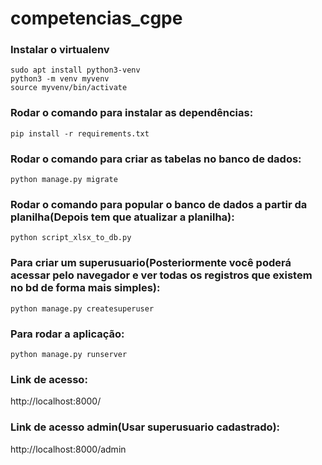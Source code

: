 # competencias_cgpe

### Instalar o virtualenv

```
sudo apt install python3-venv
python3 -m venv myvenv
source myvenv/bin/activate
```
### Rodar o comando para instalar as dependências:
```
pip install -r requirements.txt
```
### Rodar o comando para criar as tabelas no banco de dados:
```
python manage.py migrate
```
### Rodar o comando para popular o banco de dados a partir da planilha(Depois tem que atualizar a planilha):
```
python script_xlsx_to_db.py
```
### Para criar um superusuario(Posteriormente você poderá acessar pelo navegador e ver todas os registros que existem no bd de forma mais simples):
```
python manage.py createsuperuser
```
### Para rodar a aplicação:
```
python manage.py runserver
```
### Link de acesso:

http://localhost:8000/

### Link de acesso admin(Usar superusuario cadastrado):

http://localhost:8000/admin
